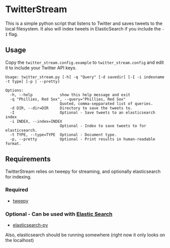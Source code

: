 TwitterStream
=============

This is a simple python script that listens to Twitter and saves tweets to the local filesystem. It also will index tweets in ElasticSearch if you include the `-I` flag.

Usage
-----

Copy the `twitter_stream.config.example` to `twitter_stream.config` and edit it to include your Twitter API keys.

```
Usage: twitter_stream.py [-h] -q "Query" [-d savedir] [-I -i indexname -t type] [-p | --pretty]

Options:
  -h, --help            show this help message and exit
  -q "Phillies, Red Sox", --query="Phillies, Red Sox"
                        Quoted, comma-sepparated list of queries.
  -d DIR, --dir=DIR     Directory to save the tweets to.
  -I                    Optional - Save tweets to an elasticsearch index
  -i INDEX, --index=INDEX
                        Optional - Index to save tweets to for elasticsearch.
  -t TYPE, --type=TYPE  Optional - Document type.
  -p, --pretty          Optional - Print results in human-readable format.
```

Requirements
------------

TwitterStream relies on tweepy for streaming, and optionally elasticsearch for indexing.

### Required

-	[tweepy](https://github.com/tweepy/tweepy)

### Optional - Can be used with [Elastic Search](http://elastic.co)

-	[elasticsearch-py](https://github.com/elasticsearch/elasticsearch-py)

Also, elasticsearch should be running somewhere (right now it only looks on the localhost)

